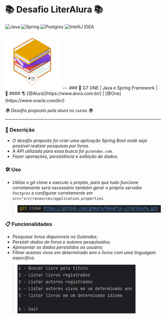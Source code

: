 # 📚 Desafio LiterAlura 📚
![Java](https://img.shields.io/badge/java-%23ED8B00.svg?style=for-the-badge&logo=openjdk&logoColor=white)
![Spring](https://img.shields.io/badge/spring-%236DB33F.svg?style=for-the-badge&logo=spring&logoColor=white)
![Postgres](https://img.shields.io/badge/postgres-%23316192.svg?style=for-the-badge&logo=postgresql&logoColor=white)
![IntelliJ IDEA](https://img.shields.io/badge/IntelliJIDEA-000000.svg?style=for-the-badge&logo=intellij-idea&logoColor=white)

<img src="src/assets/badgeLiteralura.png" width="180" alt="Liter-Alura"/>
---
### 🚩 G7 ONE | Java e Spring Framework | 🚩
#### 🌎 [@Alura](https://www.alura.com.br/) | [@One](https://www.oracle.com/br/)<br>

*📚 Desafio proposto pela alura no curso 📚*

---
### 📝 Descrição

- _O desafio proposto foi criar uma aplicação Spring Boot onde seja possivel realizar pesquisas por livros._
- _A API utilizada para essa busca foi `gutendex.com`._
- _Fazer operações, persistência e exibição de dados._ 

### 🛠️ Uso 

- _Utilize o git clone e execute o projeto, para que tudo funcione corretamente será necessário também gerar o próprio servidor `Postgres` e configurar corretamente em `src="src/resources/application.properties`._

 > <img src="src/assets/gitClone.png">

### 📋 Funcionalidades

- _Pesquisar livros disponíveis no Gutendex;_
- _Persistir dados de livros e autores pesquisados;_
- _Apresentar os dados persistidos ao usuário;_
- _Filtrar autores vivos em determinado ano e livros com uma linguagem específica._

> <img src="src/assets/funcionalidades.png">